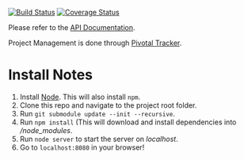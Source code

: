 [![Build Status](https://travis-ci.org/sahiljain/WaterlooAnswersAPI.svg?branch=master)](https://travis-ci.org/sahiljain/WaterlooAnswersAPI)
[![Coverage Status](https://coveralls.io/repos/wrahman0/WaterlooAnswersAPI/badge.svg?branch=master)](https://coveralls.io/r/wrahman0/WaterlooAnswersAPI?branch=master)

Please refer to the [API Documentation](http://docs.waterlooanswers.apiary.io/ "API Documentation"). 

Project Management is done through [Pivotal Tracker](https://www.pivotaltracker.com/projects/1142404 "Pivotal tracker"). 

# Install Notes

1. Install [Node](http://nodejs.org/). This will also install `npm`.
2. Clone this repo and navigate to the project root folder.
3. Run `git submodule update --init --recursive`.
4. Run `npm install` (This will download and install dependencies into */node_modules*.
5. Run `node server` to start the server on *localhost*.
6. Go to `localhost:8080` in your browser!
